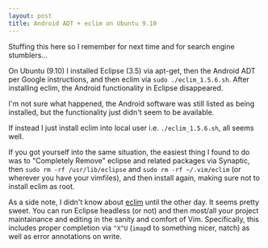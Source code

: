 ```yaml
---
layout: post
title: Android ADT + eclim on Ubuntu 9.10
---
```


Stuffing this here so I remember for next time and for search engine
stumblers...

On Ubuntu (9.10) I installed Eclipse (3.5) via apt-get, then the Android
ADT per Google instructions, and then eclim via `sudo ./eclim_1.5.6.sh`.
After installing eclim, the Android functionality in Eclipse
disappeared.

I'm not sure what happened, the Android software was still listed as
being installed, but the functionality just didn't seem to be available.

If instead I just install eclim into local user i.e. `./eclim_1.5.6.sh`,
all seems well.

If you got yourself into the same situation, the easiest thing I found
to do was to "Completely Remove" eclipse  and related packages via
Synaptic, then `sudo rm -rf /usr/lib/eclipse` and `sudo rm -rf
~/.vim/eclim` (or wherever you have your vimfiles), and then install
again, making sure not to install eclim as root.

As a side note, I didn't know about [eclim](http://www.eclim.org/) until
the other day. It seems pretty sweet. You can run Eclipse headless (or
not) and then most/all your project maintainance and editing in the
sanity and comfort of Vim. Specifically, this includes proper completion
via `^X^U` (`imap`d to something nicer, natch) as well as error
annotations on write.
